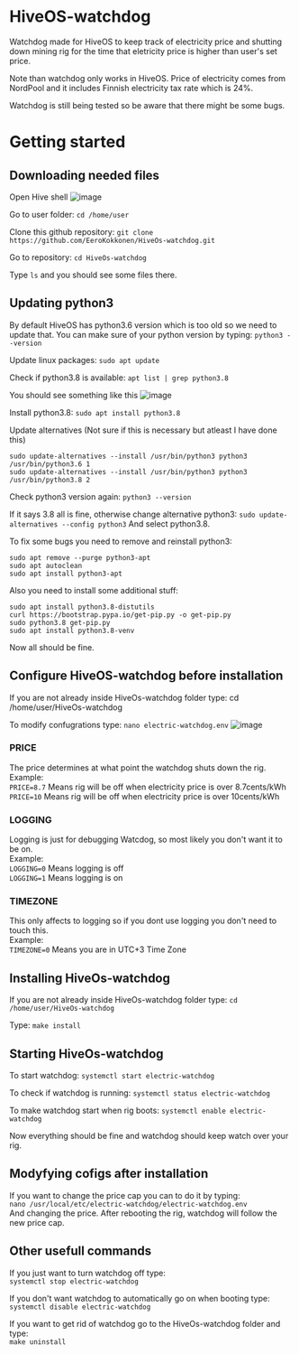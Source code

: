 # HiveOS-watchdog
Watchdog made for HiveOS to keep track of electricity price and shutting down mining rig for the time that eletricity price is higher than user's set price.

Note than watchdog only works in HiveOS. Price of electricity comes from NordPool and it includes Finnish electricity tax rate which is 24%.

Watchdog is still being tested so be aware that there might be some bugs.

# Getting started

## Downloading needed files
Open Hive shell
![image](https://github.com/EeroKokkonen/HiveOs-watchdog/assets/101599252/530c892c-ac09-4bcc-88a4-14f911b89a00)

Go to user folder:
`cd /home/user`

Clone this github repository:
`git clone https://github.com/EeroKokkonen/HiveOs-watchdog.git`

Go to repository:
`cd HiveOs-watchdog`

Type `ls` and you should see some files there.

## Updating python3
By default HiveOS has python3.6 version which is too old so we need to update that.
You can make sure of your python version by typing:
`python3 --version`

Update linux packages:
`sudo apt update`

Check if python3.8 is available:
`apt list | grep python3.8`

You should see something like this
![image](https://github.com/EeroKokkonen/HiveOs-watchdog/assets/101599252/33eacbc9-80f0-4fdb-9d84-007af1dc99c5)

Install python3.8:
`sudo apt install python3.8`

Update alternatives (Not sure if this is necessary but atleast I have done this)
```
sudo update-alternatives --install /usr/bin/python3 python3 /usr/bin/python3.6 1
sudo update-alternatives --install /usr/bin/python3 python3 /usr/bin/python3.8 2
```

Check python3 version again:
`python3 --version`

If it says 3.8 all is fine, otherwise change alternative python3:
`sudo update-alternatives --config python3`
And select python3.8.

To fix some bugs you need to remove and reinstall python3:
```
sudo apt remove --purge python3-apt
sudo apt autoclean
sudo apt install python3-apt
```
Also you need to install some additional stuff:
```
sudo apt install python3.8-distutils
curl https://bootstrap.pypa.io/get-pip.py -o get-pip.py
sudo python3.8 get-pip.py
sudo apt install python3.8-venv
```

Now all should be fine.

## Configure HiveOS-watchdog before installation
If you are not already inside HiveOs-watchdog folder type:
cd /home/user/HiveOs-watchdog

To modify confugrations type:
`nano electric-watchdog.env`
![image](https://github.com/EeroKokkonen/HiveOs-watchdog/assets/101599252/f643d84d-7796-4ffb-b0a8-590fcaf03d73)

### PRICE
The price determines at what point the watchdog shuts down the rig. <br />
Example: <br />
`PRICE=8.7`  Means rig will be off when electricity price is over 8.7cents/kWh <br />
`PRICE=10`   Means rig will be off when electricity price is over 10cents/kWh <br />

### LOGGING
Logging is just for debugging Watcdog, so most likely you don't want it to be on. <br />
Example: <br />
`LOGGING=0`  Means logging is off <br />
`LOGGING=1`  Means logging is on <br />

### TIMEZONE
This only affects to logging so if you dont use logging you don't need to touch this. <br />
Example: <br />
`TIMEZONE=0`  Means you are in UTC+3 Time Zone<br />

## Installing HiveOs-watchdog
If you are not already inside HiveOs-watchdog folder type:
`cd /home/user/HiveOs-watchdog`

Type:
`make install`

## Starting HiveOs-watchdog
To start watchdog:
`systemctl start electric-watchdog`

To check if watchdog is running:
`systemctl status electric-watchdog`

To make watchdog start when rig boots:
`systemctl enable electric-watchdog`

Now everything should be fine and watchdog should keep watch over your rig.

## Modyfying cofigs after installation
If you want to change the price cap you can to do it by typing: <br />
`nano /usr/local/etc/electric-watchdog/electric-watchdog.env` <br />
And changing the price. After rebooting the rig, watchdog will follow the new price cap.

## Other usefull commands

If you just want to turn watchdog off type: <br />
`systemctl stop electric-watchdog`

If you don't want watchdog to automatically go on when booting type: <br />
`systemctl disable electric-watchdog`

If you want to get rid of watchdog go to the HiveOs-watchdog folder and type: <br />
`make uninstall`







